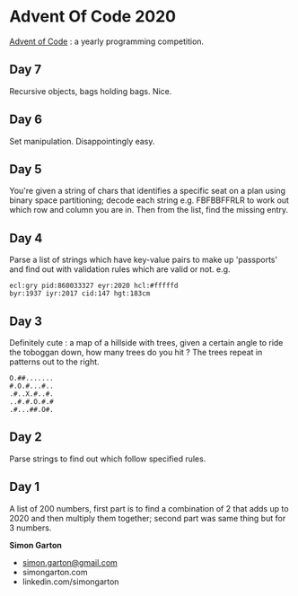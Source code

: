 # Advent Of Code 2020

[Advent of Code](https://adventofcode.com/) : a yearly programming competition.

## Day 7 
Recursive objects, bags holding bags. Nice.

## Day 6 
Set manipulation. Disappointingly easy.

## Day 5 
You're given a string of chars that identifies a specific seat on a
plan using binary space partitioning; decode each string e.g.
FBFBBFFRLR to work out which row and column you are in. Then from 
the list, find the missing entry.

## Day 4 
Parse a list of strings which have key-value pairs to make up
'passports' and find out with validation rules which are valid or not. e.g.

```'''  
ecl:gry pid:860033327 eyr:2020 hcl:#fffffd
byr:1937 iyr:2017 cid:147 hgt:183cm
```

## Day 3
Definitely cute : a map of a hillside with trees, given a certain
angle to ride the toboggan down, how many trees do you hit ? The trees
repeat in patterns out to the right.

```
O.##.......
#.O.#...#..
.#..X.#..#.
..#.#.O.#.#
.#...##.O#.
```

## Day 2 
Parse strings to find out which follow specified rules.

## Day 1
A list of 200 numbers, first part is to find a combination of 2 that adds up to 2020
and then multiply them together; second part was same thing but for 3 numbers.

**Simon Garton**
- simon.garton@gmail.com  
- simongarton.com  
- linkedin.com/simongarton